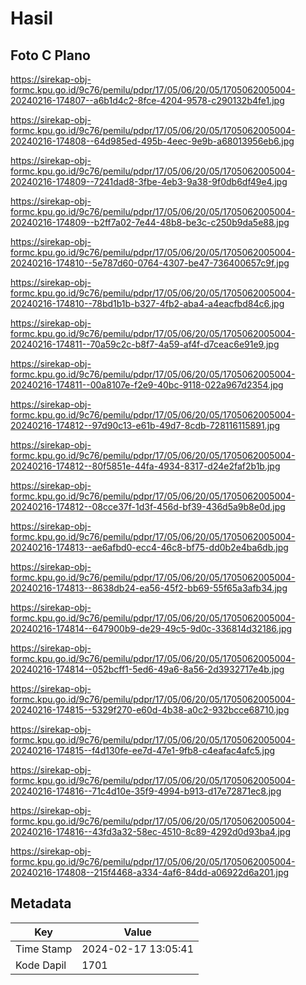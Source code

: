 # Hasil

## Foto C Plano

https://sirekap-obj-formc.kpu.go.id/9c76/pemilu/pdpr/17/05/06/20/05/1705062005004-20240216-174807--a6b1d4c2-8fce-4204-9578-c290132b4fe1.jpg

https://sirekap-obj-formc.kpu.go.id/9c76/pemilu/pdpr/17/05/06/20/05/1705062005004-20240216-174808--64d985ed-495b-4eec-9e9b-a68013956eb6.jpg

https://sirekap-obj-formc.kpu.go.id/9c76/pemilu/pdpr/17/05/06/20/05/1705062005004-20240216-174809--7241dad8-3fbe-4eb3-9a38-9f0db6df49e4.jpg

https://sirekap-obj-formc.kpu.go.id/9c76/pemilu/pdpr/17/05/06/20/05/1705062005004-20240216-174809--b2ff7a02-7e44-48b8-be3c-c250b9da5e88.jpg

https://sirekap-obj-formc.kpu.go.id/9c76/pemilu/pdpr/17/05/06/20/05/1705062005004-20240216-174810--5e787d60-0764-4307-be47-736400657c9f.jpg

https://sirekap-obj-formc.kpu.go.id/9c76/pemilu/pdpr/17/05/06/20/05/1705062005004-20240216-174810--78bd1b1b-b327-4fb2-aba4-a4eacfbd84c6.jpg

https://sirekap-obj-formc.kpu.go.id/9c76/pemilu/pdpr/17/05/06/20/05/1705062005004-20240216-174811--70a59c2c-b8f7-4a59-af4f-d7ceac6e91e9.jpg

https://sirekap-obj-formc.kpu.go.id/9c76/pemilu/pdpr/17/05/06/20/05/1705062005004-20240216-174811--00a8107e-f2e9-40bc-9118-022a967d2354.jpg

https://sirekap-obj-formc.kpu.go.id/9c76/pemilu/pdpr/17/05/06/20/05/1705062005004-20240216-174812--97d90c13-e61b-49d7-8cdb-728116115891.jpg

https://sirekap-obj-formc.kpu.go.id/9c76/pemilu/pdpr/17/05/06/20/05/1705062005004-20240216-174812--80f5851e-44fa-4934-8317-d24e2faf2b1b.jpg

https://sirekap-obj-formc.kpu.go.id/9c76/pemilu/pdpr/17/05/06/20/05/1705062005004-20240216-174812--08cce37f-1d3f-456d-bf39-436d5a9b8e0d.jpg

https://sirekap-obj-formc.kpu.go.id/9c76/pemilu/pdpr/17/05/06/20/05/1705062005004-20240216-174813--ae6afbd0-ecc4-46c8-bf75-dd0b2e4ba6db.jpg

https://sirekap-obj-formc.kpu.go.id/9c76/pemilu/pdpr/17/05/06/20/05/1705062005004-20240216-174813--8638db24-ea56-45f2-bb69-55f65a3afb34.jpg

https://sirekap-obj-formc.kpu.go.id/9c76/pemilu/pdpr/17/05/06/20/05/1705062005004-20240216-174814--647900b9-de29-49c5-9d0c-336814d32186.jpg

https://sirekap-obj-formc.kpu.go.id/9c76/pemilu/pdpr/17/05/06/20/05/1705062005004-20240216-174814--052bcff1-5ed6-49a6-8a56-2d3932717e4b.jpg

https://sirekap-obj-formc.kpu.go.id/9c76/pemilu/pdpr/17/05/06/20/05/1705062005004-20240216-174815--5329f270-e60d-4b38-a0c2-932bcce68710.jpg

https://sirekap-obj-formc.kpu.go.id/9c76/pemilu/pdpr/17/05/06/20/05/1705062005004-20240216-174815--f4d130fe-ee7d-47e1-9fb8-c4eafac4afc5.jpg

https://sirekap-obj-formc.kpu.go.id/9c76/pemilu/pdpr/17/05/06/20/05/1705062005004-20240216-174816--71c4d10e-35f9-4994-b913-d17e72871ec8.jpg

https://sirekap-obj-formc.kpu.go.id/9c76/pemilu/pdpr/17/05/06/20/05/1705062005004-20240216-174816--43fd3a32-58ec-4510-8c89-4292d0d93ba4.jpg

https://sirekap-obj-formc.kpu.go.id/9c76/pemilu/pdpr/17/05/06/20/05/1705062005004-20240216-174808--215f4468-a334-4af6-84dd-a06922d6a201.jpg


## Metadata

| Key        | Value               |
| ---------- | ------------------- |
| Time Stamp | 2024-02-17 13:05:41 |
| Kode Dapil | 1701                |



